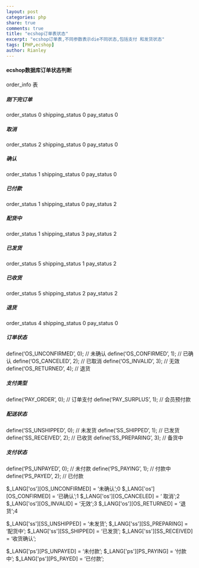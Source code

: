 ```yaml
---
layout: post
categories: php
share: true
comments: true
title: "ecshop订单表状态"
excerpt: "ecshop订单表,不同参数表示die不同状态,包括支付 和发货状态"
tags: [PHP,ecshop]
author: Rianley
---
```



#### ecshop数据库订单状态判断
order_info 表
##### 刚下完订单
order_status 0 
shipping_status 0 
pay_status 0 
 
##### 取消
order_status 2 
shipping_status 0 
pay_status 0 
 
##### 确认
order_status 1 
shipping_status 0 
pay_status 0 
 
##### 已付款
order_status 1 
shipping_status 0 
pay_status 2 
 
##### 配货中
order_status 1 
shipping_status 3 
pay_status 2 
 
##### 已发货
order_status 5 
shipping_status 1 
pay_status 2 
 
##### 已收货
order_status 5 
shipping_status 2 
pay_status 2 
 
##### 退货
order_status 4 
shipping_status 0 
pay_status 0 
 
##### 订单状态
define(‘OS_UNCONFIRMED’, 0); // 未确认 
define(‘OS_CONFIRMED’, 1); // 已确认 
define(‘OS_CANCELED’, 2); // 已取消 
define(‘OS_INVALID’, 3); // 无效 
define(‘OS_RETURNED’, 4); // 退货 
 
##### 支付类型
define(‘PAY_ORDER’, 0); // 订单支付 
define(‘PAY_SURPLUS’, 1); // 会员预付款 
 
##### 配送状态
define(‘SS_UNSHIPPED’, 0); // 未发货 
define(‘SS_SHIPPED’, 1); // 已发货 
define(‘SS_RECEIVED’, 2); // 已收货 
define(‘SS_PREPARING’, 3); // 备货中 
 
##### 支付状态
define(‘PS_UNPAYED’, 0); // 未付款 
define(‘PS_PAYING’, 1); // 付款中 
define(‘PS_PAYED’, 2); // 已付款 
 
$_LANG['os'][OS_UNCONFIRMED] = ‘未确认’;0 
$_LANG['os'][OS_CONFIRMED] = ‘已确认’;1 
$_LANG['os'][OS_CANCELED] = ‘ 取消‘;2 
$_LANG['os'][OS_INVALID] = ‘无效‘;3 
$_LANG['os'][OS_RETURNED] = ‘退货‘;4 
 
$_LANG['ss'][SS_UNSHIPPED] = ‘未发货’; 
$_LANG['ss'][SS_PREPARING] = ‘配货中’; 
$_LANG['ss'][SS_SHIPPED] = ‘已发货’; 
$_LANG['ss'][SS_RECEIVED] = ‘收货确认’; 
 
$_LANG['ps'][PS_UNPAYED] = ‘未付款’; 
$_LANG['ps'][PS_PAYING] = ‘付款中’; 
$_LANG['ps'][PS_PAYED] = ‘已付款’; 
